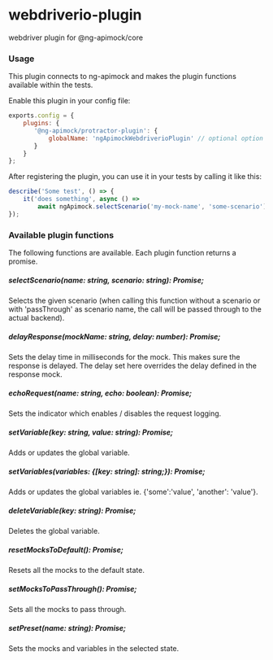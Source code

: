 # webdriverio-plugin
webdriver plugin for @ng-apimock/core

### Usage
This plugin connects to ng-apimock and makes the plugin functions available within the tests.

Enable this plugin in your config file:

```js
exports.config = {
    plugins: {
       '@ng-apimock/protractor-plugin': {
           globalName: 'ngApimockWebdriverioPlugin' // optional option (defaults to ngApimock)  
       } 
    }
};
```

After registering the plugin, you can use it in your tests by calling it like this:

```js
describe('Some test', () => {
    it('does something', async () => 
        await ngApimock.selectScenario('my-mock-name', 'some-scenario'));
});
```

### Available plugin functions
The following functions are available. Each plugin function returns a promise.

##### selectScenario(name: string, scenario: string): Promise<any>;
Selects the given scenario (when calling this function without a scenario or with 'passThrough' as scenario name, the call will be passed through to the actual backend).

##### delayResponse(mockName: string, delay: number): Promise<any>;
Sets the delay time in milliseconds for the mock. This makes sure the response is delayed. The delay set here overrides the delay defined in the response mock.

##### echoRequest(name: string, echo: boolean): Promise<any>; 
Sets the indicator which enables / disables the request logging.

##### setVariable(key: string, value: string): Promise<any>;
Adds or updates the global variable.
    
##### setVariables(variables: {[key: string]: string;}): Promise<any>;
Adds or updates the global variables  ie. {'some':'value', 'another': 'value'}.
    
##### deleteVariable(key: string): Promise<any>;
Deletes the global variable.

##### resetMocksToDefault(): Promise<any>;
Resets all the mocks to the default state.

##### setMocksToPassThrough(): Promise<any>;
Sets all the mocks to pass through.

##### setPreset(name: string): Promise<any>;
Sets the mocks and variables in the selected state.
